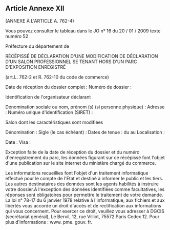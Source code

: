 Article Annexe XII
----
(ANNEXE À L'ARTICLE A. 762-4)

Vous pouvez consulter le tableau dans le JO n° 16 du 20 / 01 / 2009 texte numéro
52


Préfecture du département de

RÉCÉPISSÉ DE DÉCLARATION D'UNE MODIFICATION DE DÉCLARATION D'UN SALON
PROFESSIONNEL SE TENANT HORS D'UN PARC D'EXPOSITION ENREGISTRÉ

(art.L. 762-2 et R. 762-10 du code de commerce)

Date de réception du dossier complet : Numéro de dossier :

Identification de l'organisateur déclarant

Dénomination sociale ou nom, prénom (s) (si personne physique) : Adresse :
Numéro unique d'identification (SIRET) :


Salon dont les caractéristiques sont modifiées

Dénomination : Sigle (le cas échéant) : Dates de tenue : du au Localisation :

Date : Visa :

Exception faite de la date de réception du dossier et du numéro d'enregistrement
du parc, les données figurant sur ce récépissé font l'objet d'une publication
sur le site internet du ministère chargé du commerce.

Les informations recueillies font l'objet d'un traitement informatique effectué
pour le compte de l'Etat et destiné à informer le public et les tiers. Les
autres destinataires des données sont les agents habilités à instruire votre
dossier.A l'exception des données identifiées comme facultatives, les réponses
sont obligatoires pour permettre le traitement de votre demande. La loi n° 78-17
du 6 janvier 1978 relative à l'informatique, aux fichiers et aux libertés vous
accorde un droit d'accès et de rectification aux informations qui vous
concernent. Pour exercer ce droit, veuillez vous adresser à DGCIS (secrétariat
général), Le Bervil, 12, rue Villiot, 75572 Paris Cedex 12. Pour plus
d'informations : www. pme. gouv. fr.
